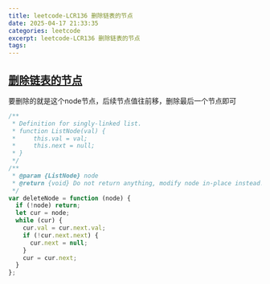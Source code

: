 ```yaml
---
title: leetcode-LCR136 删除链表的节点
date: 2025-04-17 21:33:35
categories: leetcode
excerpt: leetcode-LCR136 删除链表的节点
tags:
---
```


## [删除链表的节点](https://leetcode.cn/problems/shan-chu-lian-biao-de-jie-dian-lcof/description/)

要删除的就是这个node节点，后续节点值往前移，删除最后一个节点即可

```js
/**
 * Definition for singly-linked list.
 * function ListNode(val) {
 *     this.val = val;
 *     this.next = null;
 * }
 */
/**
 * @param {ListNode} node
 * @return {void} Do not return anything, modify node in-place instead.
 */
var deleteNode = function (node) {
  if (!node) return;
  let cur = node;
  while (cur) {
    cur.val = cur.next.val;
    if (!cur.next.next) {
      cur.next = null;
    }
    cur = cur.next;
  }
};
```
